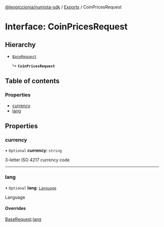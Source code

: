 [@leopiccionia/numista-sdk](../README.md) / [Exports](../modules.md) / CoinPricesRequest

# Interface: CoinPricesRequest

## Hierarchy

- [`BaseRequest`](BaseRequest.md)

  ↳ **`CoinPricesRequest`**

## Table of contents

### Properties

- [currency](CoinPricesRequest.md#currency)
- [lang](CoinPricesRequest.md#lang)

## Properties

### currency

• `Optional` **currency**: `string`

3-letter ISO 4217 currency code

___

### lang

• `Optional` **lang**: [`Language`](../modules.md#language)

Language

#### Overrides

[BaseRequest](BaseRequest.md).[lang](BaseRequest.md#lang)
